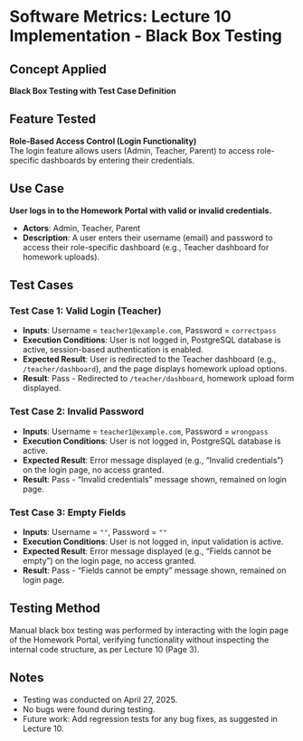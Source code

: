 # Software Metrics: Lecture 10 Implementation - Black Box Testing

## Concept Applied
**Black Box Testing with Test Case Definition** 

## Feature Tested
**Role-Based Access Control (Login Functionality)**  
The login feature allows users (Admin, Teacher, Parent) to access role-specific dashboards by entering their credentials.

## Use Case
**User logs in to the Homework Portal with valid or invalid credentials.**  
- **Actors**: Admin, Teacher, Parent  
- **Description**: A user enters their username (email) and password to access their role-specific dashboard (e.g., Teacher dashboard for homework uploads).

## Test Cases

### Test Case 1: Valid Login (Teacher)
- **Inputs**: Username = `teacher1@example.com`, Password = `correctpass`
- **Execution Conditions**: User is not logged in, PostgreSQL database is active, session-based authentication is enabled.
- **Expected Result**: User is redirected to the Teacher dashboard (e.g., `/teacher/dashboard`), and the page displays homework upload options.
- **Result**: Pass - Redirected to `/teacher/dashboard`, homework upload form displayed.

### Test Case 2: Invalid Password
- **Inputs**: Username = `teacher1@example.com`, Password = `wrongpass`
- **Execution Conditions**: User is not logged in, PostgreSQL database is active.
- **Expected Result**: Error message displayed (e.g., “Invalid credentials”) on the login page, no access granted.
- **Result**: Pass - “Invalid credentials” message shown, remained on login page.

### Test Case 3: Empty Fields
- **Inputs**: Username = `""`, Password = `""`
- **Execution Conditions**: User is not logged in, input validation is active.
- **Expected Result**: Error message displayed (e.g., “Fields cannot be empty”) on the login page, no access granted.
- **Result**: Pass - “Fields cannot be empty” message shown, remained on login page.

## Testing Method
Manual black box testing was performed by interacting with the login page of the Homework Portal, verifying functionality without inspecting the internal code structure, as per Lecture 10 (Page 3).

## Notes
- Testing was conducted on April 27, 2025.
- No bugs were found during testing.
- Future work: Add regression tests for any bug fixes, as suggested in Lecture 10.